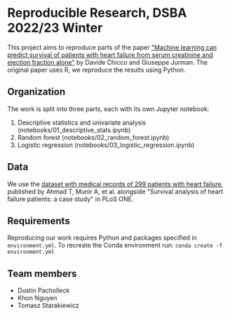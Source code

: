 # Reproducible Research, DSBA 2022/23 Winter

This project aims to reproduce parts of the paper ["Machine learning can predict survival of patients with heart failure from serum creatinine and ejection fraction alone"](https://bmcmedinformdecismak.biomedcentral.com/articles/10.1186/s12911-020-1023-5) by Davide Chicco and Giuseppe Jurman. The original paper uses R, we reproduce the results using Python.


## Organization

The work is split into three parts, each with its own Jupyter notebook:
1. Descriptive statistics and univariate analysis (notebooks/01_descriptive_stats.ipynb)
2. Random forest (notebooks/02_random_forest.ipynb)
3. Logistic regression (notebooks/03_logistic_regression.ipynb)


## Data

We use the [dataset with medical records of 299 patients with heart failure](https://plos.figshare.com/articles/dataset/Survival_analysis_of_heart_failure_patients_A_case_study/5227684/1), published by Ahmad T, Munir A, et al. alongside "Survival analysis of heart failure patients: a case study" in PLoS ONE. 


## Requirements

Reproducing our work requires Python and packages specified in `environment.yml`. To recreate the Conda environment run:
`conda create -f environment.yml`


## Team members
- Dustin Pacholleck
- Khon Nguyen
- Tomasz Starakiewicz
